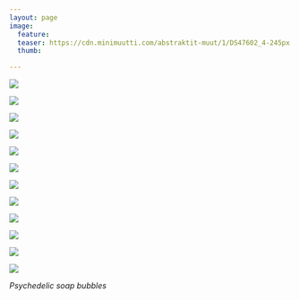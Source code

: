 ```yaml
---
layout: page
image:
  feature:
  teaser: https://cdn.minimuutti.com/abstraktit-muut/1/DS47602_4-245px.jpg
  thumb:

---
```


![](https://cdn.minimuutti.com/abstraktit-muut/1/DS47603_3-800px.jpg)

![](https://cdn.minimuutti.com/abstraktit-muut/1/DS47602_5-800px.jpg)

![](https://cdn.minimuutti.com/abstraktit-muut/1/DS47602_1-800px.jpg)

![](https://cdn.minimuutti.com/abstraktit-muut/1/DS47599_3-800px.jpg)

![](https://cdn.minimuutti.com/abstraktit-muut/1/DS47602_4-800px.jpg)

![](https://cdn.minimuutti.com/abstraktit-muut/1/DS47601_1-800px.jpg)

![](https://cdn.minimuutti.com/abstraktit-muut/1/DS47532_1-800px.jpg)

![](https://cdn.minimuutti.com/abstraktit-muut/1/DS47629-800px.jpg)

![](https://cdn.minimuutti.com/abstraktit-muut/1/DS47626_-800px.jpg)

![](https://cdn.minimuutti.com/abstraktit-muut/1/DS47631-800px.jpg)

![](https://cdn.minimuutti.com/abstraktit-muut/1/DS47634_3-800px.jpg)

![](https://cdn.minimuutti.com/abstraktit-muut/1/DS47634_1-800px.jpg)

*Psychedelic soap bubbles*
